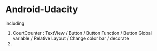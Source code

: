 # Android-Udacity

including 
1. CourtCounter : TextView / Button / Button Function / Button Global variable / Relative Layout / Change color bar / decorate
2.
